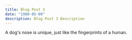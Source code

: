```yaml
---
title: Blog Post 3
date: "1980-05-09"
description: Blog Post 3 Description
---
```

A dog's nose is unique, just like the fingerprints of a human.
